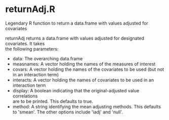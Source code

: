 # returnAdj.R
Legendary R function to return a data.frame with values adjusted for covariates

returnAdj returns a data.frame with values adjusted for designated covariates. It takes                                                                               
the following parameters:                                                         
- data: The overarching data.frame                                                
- measnames: A vector holding the names of the measures of interest               
- covars: A vector holding the names of the covariates to be used (but not in an interaction term)                                                                    
- interacts: A vector holding the names of covariates to be used in an interaction term                                                                               
- display: A boolean indicating that the original-adjusted value correlations     
      are to be printed. This defaults to true.                                   
- method: A string identifying the mean adjusting methods. This defaults to 'smean'. The other options include 'iadj' and 'null'.
